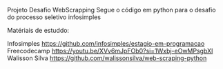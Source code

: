 Projeto Desafio WebScrapping
Segue o código em python para o desafio do processo seletivo infosimples 

Matériais de estuddo:

Infosimples https://github.com/infosimples/estagio-em-programacao
Freecodecamp https://youtu.be/XVv6mJpFOb0?si=1Wxbj-eOwMPsgbXl
Walisson Silva https://github.com/walissonsilva/web-scraping-python
